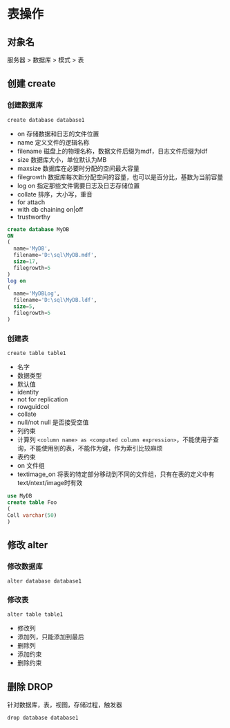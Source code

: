 # 表操作

## 对象名

服务器 > 数据库 > 模式 > 表

<!-- TODO 没搞懂模式 -->

## 创建 create

### 创建数据库

`create database database1`

* on 存储数据和日志的文件位置
* name 定义文件的逻辑名称
* filename 磁盘上的物理名称，数据文件后缀为mdf，日志文件后缀为ldf
* size 数据库大小，单位默认为MB
* maxsize 数据库在必要时分配的空间最大容量
* filegrowth 数据库每次新分配空间的容量，也可以是百分比，基数为当前容量
* log on 指定那些文件需要日志及日志存储位置
* collate 排序，大小写，重音
* for attach
* with db chaining on|off
* trustworthy

```sql
create database MyDB
ON
(
  name='MyDB',
  filename='D:\sql\MyDB.mdf',
  size=17,
  filegrowth=5
)
log on
(
  name='MyDBLog',
  filename='D:\sql\MyDB.ldf',
  size=5,
  filegrowth=5
)
```

### 创建表

`create table table1`

* 名字
* 数据类型
* 默认值
* identity
* not for replication
* rowguidcol
* collate
* null/not null 是否接受空值
* 列约束
* 计算列 `<column name> as <computed column expression>`，不能使用子查询，不能使用别的表，不能作为键，作为索引比较麻烦
* 表约束
* on 文件组
* textimage_on 将表的特定部分移动到不同的文件组，只有在表的定义中有 text/ntext/image时有效

```sql
use MyDB
create table Foo
(
Coll varchar(50)
)
```

## 修改 alter

### 修改数据库

`alter database database1`

### 修改表

`alter table table1`

* 修改列
* 添加列，只能添加到最后
* 删除列
* 添加约束
* 删除约束

## 删除 DROP

针对数据库，表，视图，存储过程，触发器

`drop database database1`
